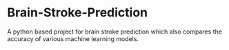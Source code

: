 # Brain-Stroke-Prediction
A python based project for brain stroke prediction which also compares the accuracy of various machine learning models.
